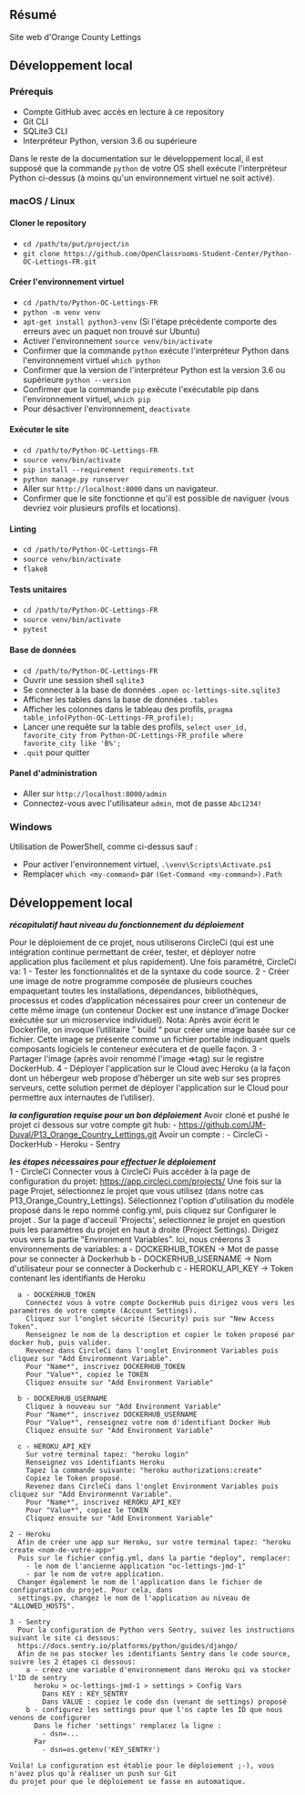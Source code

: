 ## Résumé

Site web d'Orange County Lettings

## Développement local

### Prérequis

- Compte GitHub avec accès en lecture à ce repository
- Git CLI
- SQLite3 CLI
- Interpréteur Python, version 3.6 ou supérieure

Dans le reste de la documentation sur le développement local, il est supposé que la commande `python` de votre OS shell exécute l'interpréteur Python ci-dessus (à moins qu'un environnement virtuel ne soit activé).

### macOS / Linux

#### Cloner le repository

- `cd /path/to/put/project/in`
- `git clone https://github.com/OpenClassrooms-Student-Center/Python-OC-Lettings-FR.git`

#### Créer l'environnement virtuel

- `cd /path/to/Python-OC-Lettings-FR`
- `python -m venv venv`
- `apt-get install python3-venv` (Si l'étape précédente comporte des erreurs avec un paquet non trouvé sur Ubuntu)
- Activer l'environnement `source venv/bin/activate`
- Confirmer que la commande `python` exécute l'interpréteur Python dans l'environnement virtuel
`which python`
- Confirmer que la version de l'interpréteur Python est la version 3.6 ou supérieure `python --version`
- Confirmer que la commande `pip` exécute l'exécutable pip dans l'environnement virtuel, `which pip`
- Pour désactiver l'environnement, `deactivate`

#### Exécuter le site

- `cd /path/to/Python-OC-Lettings-FR`
- `source venv/bin/activate`
- `pip install --requirement requirements.txt`
- `python manage.py runserver`
- Aller sur `http://localhost:8000` dans un navigateur.
- Confirmer que le site fonctionne et qu'il est possible de naviguer (vous devriez voir plusieurs profils et locations).

#### Linting

- `cd /path/to/Python-OC-Lettings-FR`
- `source venv/bin/activate`
- `flake8`

#### Tests unitaires

- `cd /path/to/Python-OC-Lettings-FR`
- `source venv/bin/activate`
- `pytest`

#### Base de données

- `cd /path/to/Python-OC-Lettings-FR`
- Ouvrir une session shell `sqlite3`
- Se connecter à la base de données `.open oc-lettings-site.sqlite3`
- Afficher les tables dans la base de données `.tables`
- Afficher les colonnes dans le tableau des profils, `pragma table_info(Python-OC-Lettings-FR_profile);`
- Lancer une requête sur la table des profils, `select user_id, favorite_city from
  Python-OC-Lettings-FR_profile where favorite_city like 'B%';`
- `.quit` pour quitter

#### Panel d'administration

- Aller sur `http://localhost:8000/admin`
- Connectez-vous avec l'utilisateur `admin`, mot de passe `Abc1234!`

### Windows

Utilisation de PowerShell, comme ci-dessus sauf :

- Pour activer l'environnement virtuel, `.\venv\Scripts\Activate.ps1` 
- Remplacer `which <my-command>` par `(Get-Command <my-command>).Path`


## Développement local

*****récapitulatif haut niveau du fonctionnement du déploiement*****

  Pour le déploiement de ce projet, nous utiliserons CircleCi (qui est une intégration continue permettant
  de créer, tester, et déployer notre application plus facilement et plus rapidement). Une fois paramétré, CircleCi va:
	1 - Tester les fonctionnalités et de la syntaxe du code source. 
	2 - Créer une image de notre programme composée de plusieurs couches empaquetant toutes les installations, 
	  dépendances, bibliothèques, processus et codes d’application nécessaires pour creer un 
	  conteneur de cette même image (un conteneur Docker est une instance d’image Docker exécutée 
	  sur un microservice individuel).
	  Nota: Après avoir écrit le Dockerfile, on invoque l’utilitaire ” build “ pour créer une image 
	  basée sur ce fichier. Cette image se présente comme un fichier portable indiquant quels 
	  composants logiciels le conteneur exécutera et de quelle façon.
	3 - Partager l'image (après avoir renommé l'image =>tag) sur le registre DockerHub.
	4 - Déployer l'application sur le Cloud avec Heroku (a la façon dont un hébergeur web propose d’héberger 
	  un site web sur ses propres serveurs, cette solution permet de déployer l'application 
	  sur le Cloud pour permettre aux internautes de l’utiliser).
	
	 
	
*****la configuration requise pour un bon déploiement*****
	Avoir cloné et pushé le projet ci dessous sur votre compte git hub:
		- https://github.com/JM-Duval/P13_Orange_Country_Lettings.git
	Avoir un compte :
		- CircleCi
		- DockerHub
		- Heroku
		- Sentry


*****les étapes nécessaires pour effectuer le déploiement*****	
	1 - CircleCi
	Connecter vous à CircleCi
	Puis accéder à la page de configuration du projet: https://app.circleci.com/projects/
	Une fois sur la page Projet, sélectionnez le projet que vous utilisez (dans notre cas P13_Orange_Country_Lettings).
	Sélectionnez l'option d'utilisation du modèle proposé dans le repo nommé config.yml, puis cliquez sur Configurer le projet .
	Sur la page d'acceuil 'Projects', selectionnez le projet en question puis les paramètres du projet en haut à droite (Project Settings).
	Dirigez vous vers la partie "Environment Variables". Ici, nous créerons 3 environnements de variables:
   	  a - DOCKERHUB_TOKEN -> Mot de passe pour se connecter à Dockerhub
	  b - DOCKERHUB_USERNAME -> Nom d'utilisateur pour se connecter à Dockerhub
	  c - HEROKU_API_KEY -> Token contenant les identifiants de Heroku 	

 	  a - DOCKERHUB_TOKEN
	    Connectez vous à votre compte DockerHub puis dirigez vous vers les paramètres de votre compte (Account Settings).
	    Cliquez sur l'onglet sécurité (Security) puis sur "New Access Token".
	    Renseignez le nom de la description et copier le token proposé par docker hub, puis valider.
	    Revenez dans CircleCi dans l'onglet Environment Variables puis cliquez sur "Add Environmennt Variable".
	    Pour "Name*", inscrivez DOCKERHUB_TOKEN
	    Pour "Value*", copiez le TOKEN 	
	    Cliquez ensuite sur "Add Environment Variable"
		
	  b - DOCKERHUB_USERNAME
 	    Cliquez à nouveau sur "Add Environment Variable"
	    Pour "Name*", inscrivez DOCKERHUB_USERNAME
	    Pour "Value*", renseignez votre nom d'identifiant Docker Hub
	    Cliquez ensuite sur "Add Environment Variable"

	  c - HEROKU_API_KEY
	    Sur votre terminal tapez: "heroku login"
	    Renseignez vos identifiants Heroku
	    Tapez la commande suivante: "heroku authorizations:create"
	    Copiez le Token proposé.
	    Revenez dans CircleCi dans l'onglet Environment Variables puis cliquez sur "Add Environmennt Variable".
	    Pour "Name*", inscrivez HEROKU_API_KEY
	    Pour "Value*", copiez le TOKEN 	
	    Cliquez ensuite sur "Add Environment Variable"

	2 - Heroku
	  Afin de créer une app sur Heroku, sur votre terminal tapez: "heroku create <nom-de-votre-app>"
	  Puis sur le fichier config.yml, dans la partie "deploy", remplacer:
		- le nom de l'ancienne application "oc-lettings-jmd-1"
		- par le nom de votre application. 
	  Changer également le nom de l'application dans le fichier de configuration du projet. Pour cela, dans 
	  settings.py, changez le nom de l'application au niveau de "ALLOWED_HOSTS".
	
	3 - Sentry
	  Pour la configuration de Python vers Sentry, suivez les instructions suivant le site ci dessous: 
	  https://docs.sentry.io/platforms/python/guides/django/	
	  Afin de ne pas stocker les identifiants Sentry dans le code source, suivre les 2 étapes ci dessous:
		a - créez une variable d'environnement dans Heroku qui va stocker l'ID de sentry
		  heroku > oc-lettings-jmd-1 > settings > Config Vars
			Dans KEY : KEY_SENTRY
			Dans VALUE : copiez le code dsn (venant de settings) proposé
		b - configurez les settings pour que l'os capte les ID que nous venons de configurer
		  Dans le ficher 'settings' remplacez la ligne :
			- dsn=...
	  	  Par
			- dsn=os.getenv('KEY_SENTRY') 

	Voila! La configuration est établie pour le déploiement ;-), vous n'avez plus qu'à réaliser un push sur Git
	du projet pour que le déploiement se fasse en automatique. 
	











